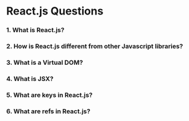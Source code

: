 # React.js Questions

### 1. What is React.js?


### 2. How is React.js different from other Javascript libraries?


### 3. What is a Virtual DOM?


### 4. What is JSX?


### 5. What are keys in React.js?


### 6. What are refs in React.js?
